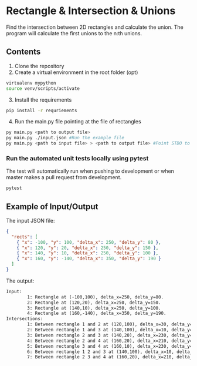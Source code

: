 # Rectangle & Intersection & Unions

Find the intersection between 2D rectangles and calculate the union.
The program will calculate the first unions to the n:th unions.

## Contents

1. Clone the repository
2. Create a virtual environment in the root folder (opt)

```sh
virtualenv mypython
source venv/scripts/activate
```

3. Install the requirements

```sh
pip install -r requriements
```

4. Run the main.py file pointing at the file of rectangles

```sh
py main.py <path to output file>
py main.py ./input.json #Run the example file
py main.py <path to input file> > <path to output file> #Point STDO to a file instead of console.

```

### Run the automated unit tests locally using pytest

The test will automatically run when pushing to development or when master makes a pull request from development.

```sh
pytest
```

## Example of Input/Output

The input JSON file:

```json
{
  "rects": [
    { "x": -100, "y": 100, "delta_x": 250, "delta_y": 80 },
    { "x": 120, "y": 20, "delta_x": 250, "delta_y": 150 },
    { "x": 140, "y": 10, "delta_x": 250, "delta_y": 100 },
    { "x": 160, "y": -140, "delta_x": 350, "delta_y": 190 }
  ]
}
```

The output:

```txt
Input:
        1: Rectangle at (-100,100), delta_x=250, delta_y=80.
        2: Rectangle at (120,20), delta_x=250, delta_y=150.
        3: Rectangle at (140,10), delta_x=250, delta_y=100.
        4: Rectangle at (160,-140), delta_x=350, delta_y=190.
Intersections:
        1: Between rectangle 1 and 2 at (120,100), delta_x=30, delta_y=70.
        2: Between rectangle 1 and 3 at (140,100), delta_x=10, delta_y=10.
        3: Between rectangle 2 and 3 at (140,20), delta_x=230, delta_y=90.
        4: Between rectangle 2 and 4 at (160,20), delta_x=210, delta_y=30.
        5: Between rectangle 3 and 4 at (160,10), delta_x=230, delta_y=40.
        6: Between rectangle 1 2 and 3 at (140,100), delta_x=10, delta_y=10.
        7: Between rectangle 2 3 and 4 at (160,20), delta_x=210, delta_y=30.
```
